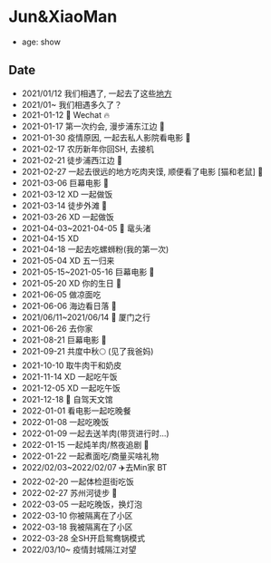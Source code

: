 # Jun&XiaoMan 

- age: show



## Date
- 2021/01/12 我们相遇了, 一起去了这些[地方](https://junxnone.github.io/xyat/)
- 2021/01~ 我们相遇多久了？
- 2021-01-12 📱 Wechat 🔥
- 2021-01-17 第一次约会, 漫步浦东江边 👫
- 2021-01-30 疫情原因, 一起去私人影院看电影 🎦
- 2021-02-17 农历新年你回SH, 去接机
- 2021-02-21 徒步浦西江边 👫
- 2021-02-27  一起去很远的地方吃肉夹馍, 顺便看了电影 [猫和老鼠] 🎦
- 2021-03-06 巨幕电影 🎦
- 2021-03-12 XD 一起做饭
- 2021-03-14 徒步外滩 👫
- 2021-03-26 XD 一起做饭 
- 2021-04-03~2021-04-05 🚅 鼋头渚 
- 2021-04-15 XD  
- 2021-04-18 一起去吃螺蛳粉(我的第一次)
- 2021-05-04 XD 五一归来
- 2021-05-15~2021-05-16 巨幕电影 🎦
- 2021-05-20 XD 你的生日 🎂 
- 2021-06-05 做凉面吃 
- 2021-06-06 海边看日落 🌅 
- 2021/06/11~2021/06/14 🚅 厦门之行 
- 2021-06-26 去你家
- 2021-08-21 巨幕电影  🎦
- 2021-09-21 共度中秋🌕 (见了我爸妈)
- 2021-10-10 取牛肉干和奶皮
- 2021-11-14 XD 一起吃午饭
- 2021-12-05 XD 一起吃午饭 
- 2021-12-18 🚗 自驾天文馆
- 2022-01-01 看电影一起吃晚餐
- 2022-01-08 一起吃晚饭
- 2022-01-09 一起去送羊肉(带货进行时...)
- 2022-01-15 一起炖羊肉/熬夜追剧  🎦
- 2022-01-22 一起煮面吃/商量买啥礼物
- 2022/02/03~2022/02/07 ✈️去Min家 BT
- 2022-02-20 一起体检逛街吃饭
- 2022-02-27 苏州河徒步 👫
- 2022-03-05 一起吃晚饭，换灯泡
- 2022-03-10 你被隔离在了小区
- 2022-03-18 我被隔离在了小区
- 2022-03-28 全SH开启鸳鸯锅模式
- 2022/03/10~ 疫情封城隔江对望
